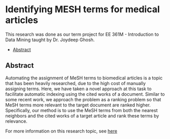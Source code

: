 # Identifying MESH terms for medical articles

This research was done as our term project for EE 361M - Introduction to Data Mining taught by Dr. Joydeep Ghosh.

- [Abstract](#abstract)

## Abstract
Automating the assignment of MeSH terms to biomedical articles is a topic that has been heavily researched, due to the high cost of manually assigning terms. Here, we have taken a novel approach at this task to facilitate automatic indexing using the cited works of a document. Similar to some recent work, we approach the problem as a ranking problem so that MeSH terms more relevant to the target document are ranked higher. Specifically, our method is to use the MeSH terms from both the nearest neighbors and the cited works of a target article and rank these terms by relevance.

For more information on this research topic, see [here](http://www.ncbi.nlm.nih.gov/pmc/articles/PMC3168302/)

